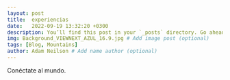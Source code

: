 ```yaml
---
layout: post
title:  experiencias 
date:   2022-09-19 13:32:20 +0300
description: You’ll find this post in your `_posts` directory. Go ahead and edit it and re-build the site to see your changes. # Add post description (optional)
img: Background_VIEWNEXT_AZUL_16.9.jpg # Add image post (optional)
tags: [Blog, Mountains]
author: Adam Neilson # Add name author (optional)
---
```

Conéctate al mundo.
